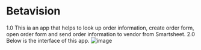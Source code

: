 # Betavision

1.0 This ia an app that helps to look up order information, create order form, open order form and send order information to vendor from Smartsheet.
2.0 Below is the interface of this app.
![image](https://user-images.githubusercontent.com/43123463/111574555-f106c280-8769-11eb-9f5e-e8838771ea87.png)
